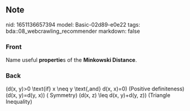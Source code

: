 ## Note
nid: 1651136657394
model: Basic-02d89-e0e22
tags: bda::08_webcrawling_recommender
markdown: false

### Front
Name useful <b>propertie</b>s of the <b>Minkowski Distance</b>.

### Back
\(d(x, y)>0 \text{if} x \neq y \text{,and} d(x, x)=0\) (Positive definiteness)
\(d(x, y)=d(y, x)\) ( Symmetry)
\(d(x, z) \leq d(x, y)+d(y, z)\) (Triangle Inequality)
